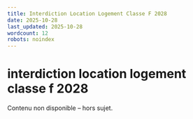 ```yaml
---
title: Interdiction Location Logement Classe F 2028
date: 2025-10-28
last_updated: 2025-10-28
wordcount: 12
robots: noindex
---
```


# interdiction location logement classe f 2028

Contenu non disponible – hors sujet.